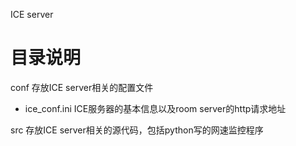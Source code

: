 ICE server

# 目录说明
conf 存放ICE server相关的配置文件
 - ice_conf.ini ICE服务器的基本信息以及room server的http请求地址

src 存放ICE server相关的源代码，包括python写的网速监控程序

